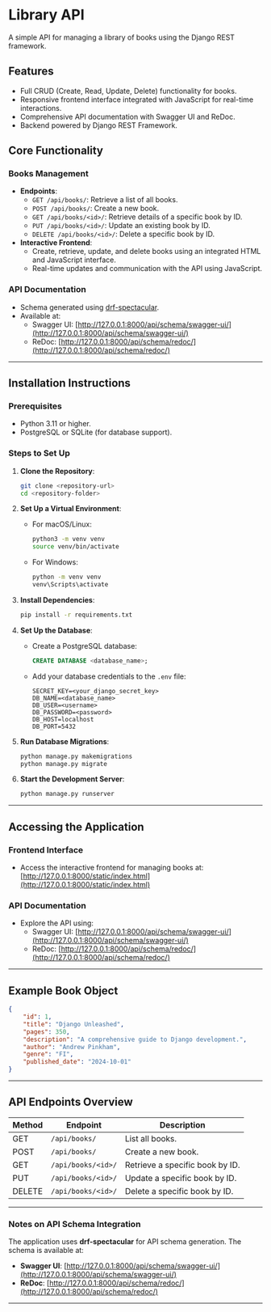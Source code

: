 # Library API
A simple API for managing a library of books using the Django REST framework.

## Features
- Full CRUD (Create, Read, Update, Delete) functionality for books.
- Responsive frontend interface integrated with JavaScript for real-time interactions.
- Comprehensive API documentation with Swagger UI and ReDoc.
- Backend powered by Django REST Framework.

## Core Functionality
### Books Management
- **Endpoints**:
  - `GET /api/books/`: Retrieve a list of all books.
  - `POST /api/books/`: Create a new book.
  - `GET /api/books/<id>/`: Retrieve details of a specific book by ID.
  - `PUT /api/books/<id>/`: Update an existing book by ID.
  - `DELETE /api/books/<id>/`: Delete a specific book by ID.
- **Interactive Frontend**:
  - Create, retrieve, update, and delete books using an integrated HTML and JavaScript interface.
  - Real-time updates and communication with the API using JavaScript.

### API Documentation
- Schema generated using [drf-spectacular](https://github.com/tfranzel/drf-spectacular).
- Available at:
  - Swagger UI: [http://127.0.0.1:8000/api/schema/swagger-ui/](http://127.0.0.1:8000/api/schema/swagger-ui/)
  - ReDoc: [http://127.0.0.1:8000/api/schema/redoc/](http://127.0.0.1:8000/api/schema/redoc/)

---

## Installation Instructions

### Prerequisites
- Python 3.11 or higher.
- PostgreSQL or SQLite (for database support).

### Steps to Set Up

1. **Clone the Repository**:
   ```bash
   git clone <repository-url>
   cd <repository-folder>
   ```

2. **Set Up a Virtual Environment**:
   - For macOS/Linux:
     ```bash
     python3 -m venv venv
     source venv/bin/activate
     ```
   - For Windows:
     ```bash
     python -m venv venv
     venv\Scripts\activate
     ```

3. **Install Dependencies**:
   ```bash
   pip install -r requirements.txt
   ```

4. **Set Up the Database**:
   - Create a PostgreSQL database:
     ```sql
     CREATE DATABASE <database_name>;
     ```
   - Add your database credentials to the `.env` file:
     ```plaintext
     SECRET_KEY=<your_django_secret_key>
     DB_NAME=<database_name>
     DB_USER=<username>
     DB_PASSWORD=<password>
     DB_HOST=localhost
     DB_PORT=5432
     ```

5. **Run Database Migrations**:
   ```bash
   python manage.py makemigrations
   python manage.py migrate
   ```

6. **Start the Development Server**:
   ```bash
   python manage.py runserver
   ```

---

## Accessing the Application

### Frontend Interface
- Access the interactive frontend for managing books at:  
  [http://127.0.0.1:8000/static/index.html](http://127.0.0.1:8000/static/index.html)

### API Documentation
- Explore the API using:
  - Swagger UI: [http://127.0.0.1:8000/api/schema/swagger-ui/](http://127.0.0.1:8000/api/schema/swagger-ui/)
  - ReDoc: [http://127.0.0.1:8000/api/schema/redoc/](http://127.0.0.1:8000/api/schema/redoc/)

---

## Example Book Object

```json
{
    "id": 1,
    "title": "Django Unleashed",
    "pages": 350,
    "description": "A comprehensive guide to Django development.",
    "author": "Andrew Pinkham",
    "genre": "FI",
    "published_date": "2024-10-01"
}
```

---

## API Endpoints Overview

| Method | Endpoint                  | Description                       |
|--------|---------------------------|-----------------------------------|
| GET    | `/api/books/`             | List all books.                  |
| POST   | `/api/books/`             | Create a new book.               |
| GET    | `/api/books/<id>/`        | Retrieve a specific book by ID.  |
| PUT    | `/api/books/<id>/`        | Update a specific book by ID.    |
| DELETE | `/api/books/<id>/`        | Delete a specific book by ID.    |

---

### Notes on API Schema Integration
The application uses **drf-spectacular** for API schema generation. The schema is available at:
- **Swagger UI**: [http://127.0.0.1:8000/api/schema/swagger-ui/](http://127.0.0.1:8000/api/schema/swagger-ui/)
- **ReDoc**: [http://127.0.0.1:8000/api/schema/redoc/](http://127.0.0.1:8000/api/schema/redoc/)

---